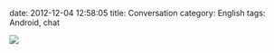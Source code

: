 date: 2012-12-04 12:58:05
title: Conversation
category: English
tags: Android, chat

![](/static/uploads/2012/11/conversation.png)

